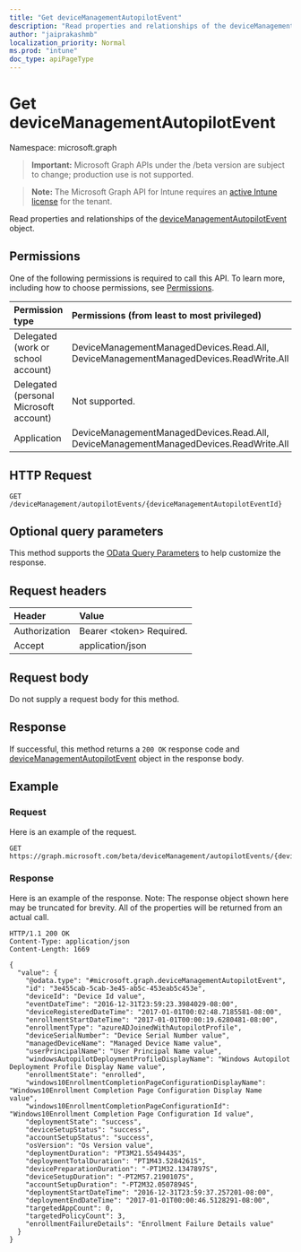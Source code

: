 ```yaml
---
title: "Get deviceManagementAutopilotEvent"
description: "Read properties and relationships of the deviceManagementAutopilotEvent object."
author: "jaiprakashmb"
localization_priority: Normal
ms.prod: "intune"
doc_type: apiPageType
---
```


# Get deviceManagementAutopilotEvent

Namespace: microsoft.graph

> **Important:** Microsoft Graph APIs under the /beta version are subject to change; production use is not supported.

> **Note:** The Microsoft Graph API for Intune requires an [active Intune license](https://go.microsoft.com/fwlink/?linkid=839381) for the tenant.

Read properties and relationships of the [deviceManagementAutopilotEvent](../resources/intune-troubleshooting-devicemanagementautopilotevent.md) object.

## Permissions
One of the following permissions is required to call this API. To learn more, including how to choose permissions, see [Permissions](/graph/permissions-reference).

|Permission type|Permissions (from least to most privileged)|
|:---|:---|
|Delegated (work or school account)|DeviceManagementManagedDevices.Read.All, DeviceManagementManagedDevices.ReadWrite.All|
|Delegated (personal Microsoft account)|Not supported.|
|Application|DeviceManagementManagedDevices.Read.All, DeviceManagementManagedDevices.ReadWrite.All|

## HTTP Request
<!-- {
  "blockType": "ignored"
}
-->
``` http
GET /deviceManagement/autopilotEvents/{deviceManagementAutopilotEventId}
```

## Optional query parameters
This method supports the [OData Query Parameters](/graph/query-parameters) to help customize the response.

## Request headers
|Header|Value|
|:---|:---|
|Authorization|Bearer &lt;token&gt; Required.|
|Accept|application/json|

## Request body
Do not supply a request body for this method.

## Response
If successful, this method returns a `200 OK` response code and [deviceManagementAutopilotEvent](../resources/intune-troubleshooting-devicemanagementautopilotevent.md) object in the response body.

## Example

### Request
Here is an example of the request.
``` http
GET https://graph.microsoft.com/beta/deviceManagement/autopilotEvents/{deviceManagementAutopilotEventId}
```

### Response
Here is an example of the response. Note: The response object shown here may be truncated for brevity. All of the properties will be returned from an actual call.
``` http
HTTP/1.1 200 OK
Content-Type: application/json
Content-Length: 1669

{
  "value": {
    "@odata.type": "#microsoft.graph.deviceManagementAutopilotEvent",
    "id": "3e455cab-5cab-3e45-ab5c-453eab5c453e",
    "deviceId": "Device Id value",
    "eventDateTime": "2016-12-31T23:59:23.3984029-08:00",
    "deviceRegisteredDateTime": "2017-01-01T00:02:48.7185581-08:00",
    "enrollmentStartDateTime": "2017-01-01T00:00:19.6280481-08:00",
    "enrollmentType": "azureADJoinedWithAutopilotProfile",
    "deviceSerialNumber": "Device Serial Number value",
    "managedDeviceName": "Managed Device Name value",
    "userPrincipalName": "User Principal Name value",
    "windowsAutopilotDeploymentProfileDisplayName": "Windows Autopilot Deployment Profile Display Name value",
    "enrollmentState": "enrolled",
    "windows10EnrollmentCompletionPageConfigurationDisplayName": "Windows10Enrollment Completion Page Configuration Display Name value",
    "windows10EnrollmentCompletionPageConfigurationId": "Windows10Enrollment Completion Page Configuration Id value",
    "deploymentState": "success",
    "deviceSetupStatus": "success",
    "accountSetupStatus": "success",
    "osVersion": "Os Version value",
    "deploymentDuration": "PT3M21.5549443S",
    "deploymentTotalDuration": "PT1M43.5284261S",
    "devicePreparationDuration": "-PT1M32.1347897S",
    "deviceSetupDuration": "-PT2M57.2190107S",
    "accountSetupDuration": "-PT2M32.0507894S",
    "deploymentStartDateTime": "2016-12-31T23:59:37.257201-08:00",
    "deploymentEndDateTime": "2017-01-01T00:00:46.5128291-08:00",
    "targetedAppCount": 0,
    "targetedPolicyCount": 3,
    "enrollmentFailureDetails": "Enrollment Failure Details value"
  }
}
```
